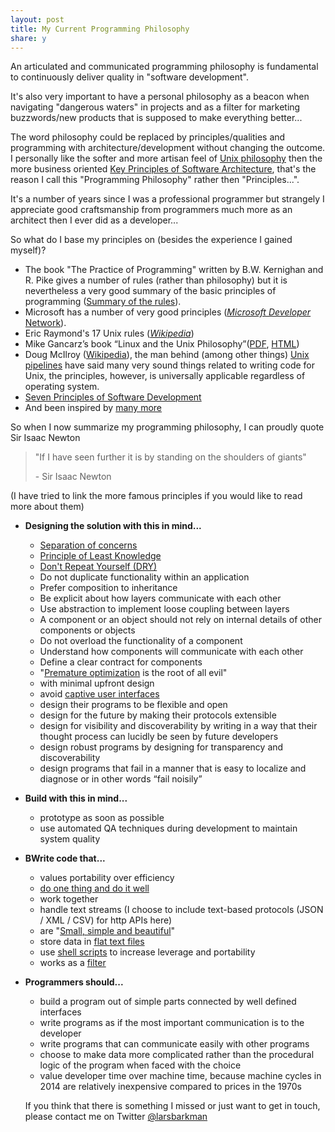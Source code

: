 ```yaml
---
layout: post
title: My Current Programming Philosophy
share: y
---
```


An articulated and communicated programming philosophy is fundamental to continuously deliver quality in "software development".

It's also very important to have a personal philosophy as a beacon when navigating "dangerous waters" in projects and as a filter for marketing buzzwords/new products that is supposed to make everything better...

The word philosophy could be replaced by principles/qualities and programming with architecture/development without changing the outcome. I personally like the softer and more artisan feel of <a href="http://en.wikipedia.org/wiki/Unix_philosophy" target="_blank">Unix philosophy</a> then the more business oriented <a href="http://msdn.microsoft.com/en-us/library/ee658124.aspx" target="_blank">Key Principles of Software Architecture</a>, that's the reason I call this "Programming Philosophy" rather then "Principles...".

It's a number of years since I was a professional programmer but strangely I appreciate good craftsmanship from programmers much more as an architect then I ever did as a developer...

So what do I base my principles on (besides the experience I gained myself)?

- The book "The Practice of Programming" written by B.W. Kernighan and R. Pike gives a number of rules (rather than philosophy) but it is nevertheless a very good summary of the basic principles of programming (<a href="http://abel.harvard.edu/computing/programming/rules.html">Summary of the rules</a>).
- Microsoft has a number of very good principles (<em><a href="http://msdn.microsoft.com/en-us/library/ee658124.aspx">Microsoft Developer</a></em><a href="http://msdn.microsoft.com/en-us/library/ee658124.aspx"> Network</a>).
- Eric Raymond's 17 Unix rules (<em><a href="http://en.wikipedia.org/wiki/Unix_philosophy">Wikipedia</a></em>)
- Mike Gancarz’s book “Linux and the Unix Philosophy”(<a href="http://read.pudn.com/downloads63/ebook/222048/Linux%20and%20the%20Unix%20Philosophy.pdf">PDF</a>, <a href="http://flylib.com/books/en/2.506.1.1/1/">HTML</a>)
- Doug McIlroy (<a href="http://en.wikipedia.org/wiki/Douglas_McIlroy">Wikipedia</a>), the man behind (among other things) <a href="http://en.wikipedia.org/wiki/Pipeline_(Unix)">Unix pipelines</a> have said many very sound things related to writing code for Unix, the principles, however, is universally applicable regardless of operating system.
- <a href="http://c2.com/cgi/wiki?SevenPrinciplesOfSoftwareDevelopment">Seven Principles of Software Development</a>
- And been inspired by <a href="http://en.wikipedia.org/wiki/List_of_software_development_philosophies">many more</a>

So when I now summarize my programming philosophy, I can proudly quote Sir Isaac Newton
> "If I have seen further it is by standing on the shoulders of giants"
> 
> - Sir Isaac Newton</blockquote>

(I have tried to link the more famous principles if you would like to read more about them)

+ **Designing the solution with this in mind...**
  - <a href="http://en.wikipedia.org/wiki/Separation_of_concerns">Separation of concerns</a>
  - <a href="http://en.wikipedia.org/wiki/Law_of_Demeter">Principle of Least Knowledge</a>
  - <a href="http://en.wikipedia.org/wiki/Don't_repeat_yourself">Don't Repeat Yourself (DRY)</a>
  - Do not duplicate functionality within an application
  - Prefer composition to inheritance
  - Be explicit about how layers communicate with each other
  - Use abstraction to implement loose coupling between layers
  - A component or an object should not rely on internal details of other components or objects
  - Do not overload the functionality of a component
  - Understand how components will communicate with each other
  - Define a clear contract for components
  - "<a href="http://c2.com/cgi/wiki?PrematureOptimization" target="_blank">Premature optimization</a> is the root of all evil"
  - with minimal upfront design
  - avoid <a href="http://flylib.com/books/en/2.506.1.34/1/">captive user interfaces</a>
  - design their programs to be flexible and open
  - design for the future by making their protocols extensible
  - design for visibility and discoverability by writing in a way that their thought process can lucidly be seen by future developers
  - design robust programs by designing for transparency and discoverability
  - design programs that fail in a manner that is easy to localize and diagnose or in other words “fail noisily”

+ **Build with this in mind...**
  - prototype as soon as possible
  - use automated QA techniques during development to maintain system quality

+ **BWrite code that...**
  - values portability over efficiency
  - <a href="http://flylib.com/books/en/2.506.1.17/1/">do one thing and do it well</a>
  - work together
  - handle text streams (I choose to include text-based protocols (JSON / XML / CSV) for http APIs here)
  - are "<a href="http://flylib.com/books/en/2.506.1.14/1/">Small, simple and beautiful</a>"
  - <span style="font-size: 14px; line-height: inherit;">store data in <a href="http://flylib.com/books/en/2.506.1.29/1/">flat </a></span><a href="http://flylib.com/books/en/2.506.1.29/1/">text files</a>
  - use <a title="Shell script" href="http://en.wikipedia.org/wiki/Shell_script">shell scripts</a> to increase leverage and portability
  - works as a <a title="Filter (Unix)" href="http://en.wikipedia.org/wiki/Filter_(Unix)">filter</a>

+ **Programmers should...**
  - build a program out of simple parts connected by well defined interfaces
  - write programs as if the most important communication is to the developer
  - write programs that can communicate easily with other programs
  - choose to make data more complicated rather than the procedural logic of the program when faced with the choice
  - value developer time over machine time, because machine cycles in 2014 are relatively inexpensive compared to prices in the 1970s

  If you think that there is something I missed or just want to get in touch, please contact me on Twitter <a href="https://twitter.com/larsbarkman" target="_blank">@larsbarkman</a>